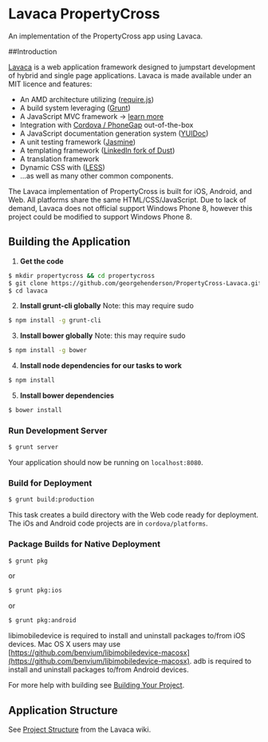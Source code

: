 Lavaca PropertyCross
======

An implementation of the PropertyCross app using Lavaca.

##Introduction

[Lavaca](http://getlavaca.com) is a web application framework designed to jumpstart development of hybrid and single page applications. Lavaca is made available under an MIT licence and features:

* An AMD architecture utilizing ([require.js](http://requirejs.org/))
* A build system leveraging ([Grunt](http://gruntjs.com/))
* A JavaScript MVC framework -> [learn more](3.0.-MVC-in-Lavaca)
* Integration with [Cordova / PhoneGap](http://phonegap.com) out-of-the-box
* A JavaScript documentation generation system ([YUIDoc](http://yui.github.io/yuidoc/))
* A unit testing framework ([Jasmine](http://pivotal.github.io/jasmine/))
* A templating framework ([LinkedIn fork of Dust](http://linkedin.github.com/dustjs/))
* A translation framework
* Dynamic CSS with ([LESS](http://lesscss.org/))
* ...as well as many other common components.

The Lavaca implementation of PropertyCross is built for iOS, Android, and Web. All platforms share the same HTML/CSS/JavaScript. Due to lack of demand, Lavaca does not official support Windows Phone 8, however this project could be modified to support Windows Phone 8. 

## Building the Application

1. __Get the code__
```bash
$ mkdir propertycross && cd propertycross
$ git clone https://github.com/georgehenderson/PropertyCross-Lavaca.git .
$ cd lavaca
```

2. __Install grunt-cli globally__
Note: this may require sudo
```bash
$ npm install -g grunt-cli
```

3. __Install bower globally__
Note: this may require sudo
```bash
$ npm install -g bower
```

4. __Install node dependencies for our tasks to work__
```bash
$ npm install
```

5. __Install bower dependencies__
```bash
$ bower install
```


### Run Development Server

```bash
$ grunt server
```

Your application should now be running on `localhost:8080`.

### Build for Deployment

```bash
$ grunt build:production
```

This task creates a build directory with the Web code ready for deployment. The iOs and Android code projects are in `cordova/platforms`.

### Package Builds for Native Deployment

```bash
$ grunt pkg
```

or

```bash
$ grunt pkg:ios
```

or

```bash
$ grunt pkg:android
```

libimobiledevice is required to install and uninstall packages to/from iOS devices. Mac OS X users may use [https://github.com/benvium/libimobiledevice-macosx](https://github.com/benvium/libimobiledevice-macosx).
adb is required to install and uninstall packages to/from Android devices.

For more help with building see [Building Your Project](https://github.com/mutualmobile/lavaca/wiki/2.1.-Building-Your-Project).

## Application Structure

See [Project Structure](http://getlavaca.com/#/guide/Project-Structure#@10) from the Lavaca wiki.